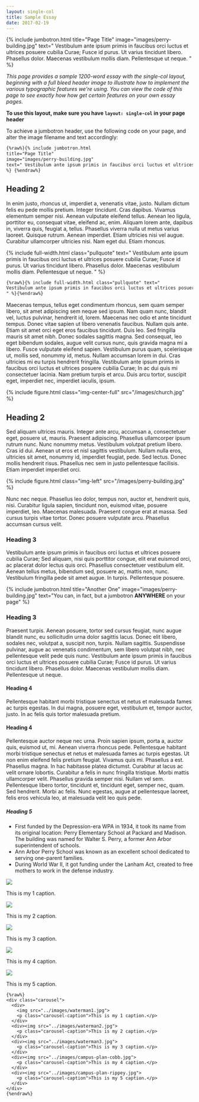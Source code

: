 ```yaml
---
layout: single-col
title: Sample Essay
date: 2017-02-19
---
```


{% include jumbotron.html
  title="Page Title"
  image="images/perry-building.jpg"
  text="
Vestibulum ante ipsum primis in faucibus orci luctus et ultrices posuere cubilia Curae; Fusce id purus. Ut varius tincidunt libero. Phasellus dolor. Maecenas vestibulum mollis diam. Pellentesque ut neque.
" %}

*This page provides a sample 1200-word essay with the single-col layout, beginning with a full bleed header image to illustrate how to implement the various typographic features we're using. You can view the code of this page to see exactly how how get certain features on your own essay pages.*

**To use this layout, make sure you have `layout: single-col` in your page header**


To achieve a jumbotron header, use the following code on your page, and alter the image filename and text accordingly:

``` html
{%raw%}{% include jumbotron.html
title="Page Title"
image="images/perry-building.jpg"
text=" Vestibulum ante ipsum primis in faucibus orci luctus et ultrices posuere cubilia Curae; Fusce id purus. Ut varius tincidunt libero. Phasellus dolor. Maecenas vestibulum mollis diam. Pellentesque ut neque."
%} {%endraw%}
```



## Heading 2
In enim justo, rhoncus ut, imperdiet a, venenatis vitae, justo. Nullam dictum felis eu pede mollis pretium. Integer tincidunt. Cras dapibus. Vivamus elementum semper nisi. Aenean vulputate eleifend tellus. Aenean leo ligula, porttitor eu, consequat vitae, eleifend ac, enim. Aliquam lorem ante, dapibus in, viverra quis, feugiat a, tellus. Phasellus viverra nulla ut metus varius laoreet. Quisque rutrum. Aenean imperdiet. Etiam ultricies nisi vel augue. Curabitur ullamcorper ultricies nisi. Nam eget dui. Etiam rhoncus.

{% include full-width.html class="pullquote" text="
Vestibulum ante ipsum primis in faucibus orci luctus et ultrices posuere cubilia Curae; Fusce id purus. Ut varius tincidunt libero. Phasellus dolor. Maecenas vestibulum mollis diam. Pellentesque ut neque.
" %}


``` html
{%raw%}{% include full-width.html class="pullquote" text="
Vestibulum ante ipsum primis in faucibus orci luctus et ultrices posuere cubilia Curae; Fusce id purus. Ut varius tincidunt libero. Phasellus dolor. Maecenas vestibulum mollis diam. Pellentesque ut neque.
" %}{%endraw%}
```


Maecenas tempus, tellus eget condimentum rhoncus, sem quam semper libero, sit amet adipiscing sem neque sed ipsum. Nam quam nunc, blandit vel, luctus pulvinar, hendrerit id, lorem. Maecenas nec odio et ante tincidunt tempus. Donec vitae sapien ut libero venenatis faucibus. Nullam quis ante. Etiam sit amet orci eget eros faucibus tincidunt. Duis leo. Sed fringilla mauris sit amet nibh. Donec sodales sagittis magna. Sed consequat, leo eget bibendum sodales, augue velit cursus nunc, quis gravida magna mi a libero. Fusce vulputate eleifend sapien. Vestibulum purus quam, scelerisque ut, mollis sed, nonummy id, metus. Nullam accumsan lorem in dui. Cras ultricies mi eu turpis hendrerit fringilla. Vestibulum ante ipsum primis in faucibus orci luctus et ultrices posuere cubilia Curae; In ac dui quis mi consectetuer lacinia. Nam pretium turpis et arcu. Duis arcu tortor, suscipit eget, imperdiet nec, imperdiet iaculis, ipsum.

{% include figure.html class="img-center-full" src="/images/church.jpg" %}


## Heading 2
Sed aliquam ultrices mauris. Integer ante arcu, accumsan a, consectetuer eget, posuere ut, mauris. Praesent adipiscing. Phasellus ullamcorper ipsum rutrum nunc. Nunc nonummy metus. Vestibulum volutpat pretium libero. Cras id dui. Aenean ut eros et nisl sagittis vestibulum. Nullam nulla eros, ultricies sit amet, nonummy id, imperdiet feugiat, pede. Sed lectus. Donec mollis hendrerit risus. Phasellus nec sem in justo pellentesque facilisis. Etiam imperdiet imperdiet orci.

{% include figure.html class="img-left" src="/images/perry-building.jpg" %}

Nunc nec neque. Phasellus leo dolor, tempus non, auctor et, hendrerit quis, nisi. Curabitur ligula sapien, tincidunt non, euismod vitae, posuere imperdiet, leo. Maecenas malesuada. Praesent congue erat at massa. Sed cursus turpis vitae tortor. Donec posuere vulputate arcu. Phasellus accumsan cursus velit.

### Heading 3
Vestibulum ante ipsum primis in faucibus orci luctus et ultrices posuere cubilia Curae; Sed aliquam, nisi quis porttitor congue, elit erat euismod orci, ac placerat dolor lectus quis orci. Phasellus consectetuer vestibulum elit. Aenean tellus metus, bibendum sed, posuere ac, mattis non, nunc. Vestibulum fringilla pede sit amet augue. In turpis. Pellentesque posuere.

{% include jumbotron.html
title="Another One"
image="images/perry-building.jpg"
text="You can, in fact, but a jumbotron **ANYWHERE** on your page" %}

### Heading 3
Praesent turpis. Aenean posuere, tortor sed cursus feugiat, nunc augue blandit nunc, eu sollicitudin urna dolor sagittis lacus. Donec elit libero, sodales nec, volutpat a, suscipit non, turpis. Nullam sagittis. Suspendisse pulvinar, augue ac venenatis condimentum, sem libero volutpat nibh, nec pellentesque velit pede quis nunc. Vestibulum ante ipsum primis in faucibus orci luctus et ultrices posuere cubilia Curae; Fusce id purus. Ut varius tincidunt libero. Phasellus dolor. Maecenas vestibulum mollis diam. Pellentesque ut neque.

#### Heading 4
Pellentesque habitant morbi tristique senectus et netus et malesuada fames ac turpis egestas. In dui magna, posuere eget, vestibulum et, tempor auctor, justo. In ac felis quis tortor malesuada pretium.

#### Heading 4
Pellentesque auctor neque nec urna. Proin sapien ipsum, porta a, auctor quis, euismod ut, mi. Aenean viverra rhoncus pede. Pellentesque habitant morbi tristique senectus et netus et malesuada fames ac turpis egestas. Ut non enim eleifend felis pretium feugiat. Vivamus quis mi. Phasellus a est. Phasellus magna. In hac habitasse platea dictumst. Curabitur at lacus ac velit ornare lobortis. Curabitur a felis in nunc fringilla tristique. Morbi mattis ullamcorper velit. Phasellus gravida semper nisi. Nullam vel sem. Pellentesque libero tortor, tincidunt et, tincidunt eget, semper nec, quam. Sed hendrerit. Morbi ac felis. Nunc egestas, augue at pellentesque laoreet, felis eros vehicula leo, at malesuada velit leo quis pede.


##### Heading 5
- First funded by the Depression-era WPA in 1934, it took its name from its original location: Perry Elementary School at Packard and Madison. The building was named for Walter S. Perry, a former Ann Arbor superintendent of schools.
- Ann Arbor Perry School was known as an excellent school dedicated to serving one-parent families.
- During World War II, it got funding under the Lanham Act, created to free mothers to work in the defense industry.


<div class="carousel">
  <div>
    <img src="../images/waterman1.jpg">
    <p class="carousel-caption">This is my 1 caption.</p>
  </div>
  <div><img src="../images/waterman2.jpg">
    <p class="carousel-caption">This is my 2 caption.</p>
  </div>
  <div><img src="../images/waterman3.jpg">
    <p class="carousel-caption">This is my 3 caption.</p>
  </div>
  <div><img src="../images/campus-plan-cobb.jpg">
    <p class="carousel-caption">This is my 4 caption.</p>
  </div>
  <div><img src="../images/campus-plan-rippey.jpg">
    <p class="carousel-caption">This is my 5 caption.</p>
  </div>
</div>

```
{%raw%}
<div class="carousel">
  <div>
    <img src="../images/waterman1.jpg">
    <p class="carousel-caption">This is my 1 caption.</p>
  </div>
  <div><img src="../images/waterman2.jpg">
    <p class="carousel-caption">This is my 2 caption.</p>
  </div>
  <div><img src="../images/waterman3.jpg">
    <p class="carousel-caption">This is my 3 caption.</p>
  </div>
  <div><img src="../images/campus-plan-cobb.jpg">
    <p class="carousel-caption">This is my 4 caption.</p>
  </div>
  <div><img src="../images/campus-plan-rippey.jpg">
    <p class="carousel-caption">This is my 5 caption.</p>
  </div>
</div>
{%endraw%}
```
